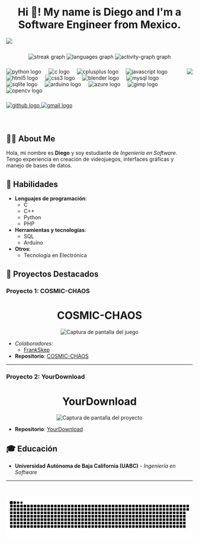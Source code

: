 
### <h1 align="center">Hi 👋! My name is Diego and I'm a Software Engineer from Mexico.</h1>

![](https://i.ibb.co/Wkycj1K/fondo.jpg)


###

<div align="center">
  <img src="https://streak-stats.demolab.com?user=Dekstro999&locale=es&mode=daily&theme=dracula&hide_border=false&border_radius=5" height="150" alt="streak graph"  />
  <img src="https://github-readme-stats.vercel.app/api/top-langs?username=Dekstro999&locale=en&hide_title=false&layout=compact&card_width=320&langs_count=5&theme=dracula&hide_border=false" height="150" alt="languages graph"  />
  <img src="https://github-readme-activity-graph.vercel.app/graph?username=Dekstro999&theme=redical" height="150" alt="activity-graph graph"  />
</div>


###

<img align="right" height="130" src="https://i.ibb.co/xjm4Kr8/Heimer.webp"/>

###

<div align="left">
  <img src="https://cdn.jsdelivr.net/gh/devicons/devicon/icons/python/python-original.svg" height="30" alt="python logo"  />
  <img width="12" />
  <img src="https://cdn.jsdelivr.net/gh/devicons/devicon/icons/c/c-original.svg" height="30" alt="c logo"  />
  <img width="12" />
  <img src="https://cdn.jsdelivr.net/gh/devicons/devicon/icons/cplusplus/cplusplus-original.svg" height="30" alt="cplusplus logo"  />
  <img width="12" />
  <img src="https://cdn.jsdelivr.net/gh/devicons/devicon/icons/javascript/javascript-original.svg" height="30" alt="javascript logo"  />
  <img width="12" />
  <img src="https://cdn.jsdelivr.net/gh/devicons/devicon/icons/html5/html5-original.svg" height="30" alt="html5 logo"  />
  <img width="12" />
  <img src="https://cdn.jsdelivr.net/gh/devicons/devicon/icons/css3/css3-original.svg" height="30" alt="css3 logo"  />
  <img width="12" />
  <img src="https://cdn.jsdelivr.net/gh/devicons/devicon/icons/blender/blender-original.svg" height="30" alt="blender logo"  />
  <img width="12" />
  <img src="https://cdn.jsdelivr.net/gh/devicons/devicon/icons/mysql/mysql-original.svg" height="30" alt="mysql logo"  />
  <img width="12" />
  <img src="https://cdn.jsdelivr.net/gh/devicons/devicon/icons/sqlite/sqlite-original.svg" height="30" alt="sqlite logo"  />
  <img width="12" />
  <img src="https://cdn.jsdelivr.net/gh/devicons/devicon/icons/arduino/arduino-original.svg" height="30" alt="arduino logo"  />
  <img width="12" />
  <img src="https://cdn.jsdelivr.net/gh/devicons/devicon/icons/azure/azure-original.svg" height="30" alt="azure logo"  />
  <img width="12" />
  <img src="https://cdn.jsdelivr.net/gh/devicons/devicon/icons/gimp/gimp-original.svg" height="30" alt="gimp logo"  />
  <img width="12" />
  <img src="https://cdn.jsdelivr.net/gh/devicons/devicon/icons/opencv/opencv-original.svg" height="30" alt="opencv logo"  />
</div>

###

<div align="left">
  <a href="https://github.com/Dekstro999" target="_blank">
    <img src="https://img.shields.io/static/v1?message=GitHub&logo=github&label=&color=181717&logoColor=white&labelColor=&style=for-the-badge" height="35" alt="github logo"  />
  </a>
  <!-- <a href="https://www.linkedin.com/in/tu-usuario" target="_blank">
    <img src="https://img.shields.io/static/v1?message=LinkedIn&logo=linkedin&label=&color=0077B5&logoColor=white&labelColor=&style=for-the-badge" height="35" alt="linkedin logo"  />
  </a> -->
  <a href="mailto:diego.galindo14@uabc.edu.mx" target="_blank">
    <img src="https://img.shields.io/static/v1?message=Gmail&logo=gmail&label=&color=D14836&logoColor=white&labelColor=&style=for-the-badge" height="35" alt="gmail logo"  />
  </a>
</div>


###

<br clear="both">

## 👨‍💻 About Me

Hola, mi nombre es **Diego** y soy estudiante de *Ingeniería en Software*. Tengo experiencia en creación de videojuegos, interfaces gráficas y manejo de bases de datos.

## 🔧 Habilidades

- **Lenguajes de programación**: 
  - C
  - C++
  - Python
  - PHP
- **Herramientas y tecnologías**:
  - SQL
  - Arduino
- **Otros**:
  - Tecnología en Electrónica

## 🚀 Proyectos Destacados

### Proyecto 1: COSMIC-CHAOS

<div align="center">
  <h1>COSMIC-CHAOS</h1>
  <img src="https://i.ibb.co/9W1YGtq/interfaz.png" alt="Captura de pantalla del juego" />
</div>

- *Colaboradores*:
  - [FrankSkep](https://github.com/FrankSkep)
- **Repositorio**: [COSMIC-CHAOS](https://github.com/Dekstro999/COSMIC-CHAOS)

---

### Proyecto 2: YourDownload

<div align="center">
  <h1>YourDownload</h1>
  <img src="https://i.ibb.co/vs3s75M/Your-Download.jpg" alt="Captura de pantalla del proyecto" />
</div>

- **Repositorio**: [YourDownload](https://github.com/Dekstro999/ytDown)

## 🎓 Educación

- **Universidad Autónoma de Baja California (UABC)** - *Ingeniería en Software*

---

<br clear="both">

![Snake animation](https://github.com/Dekstro999/Dekstro999/blob/output/snake.svg)
